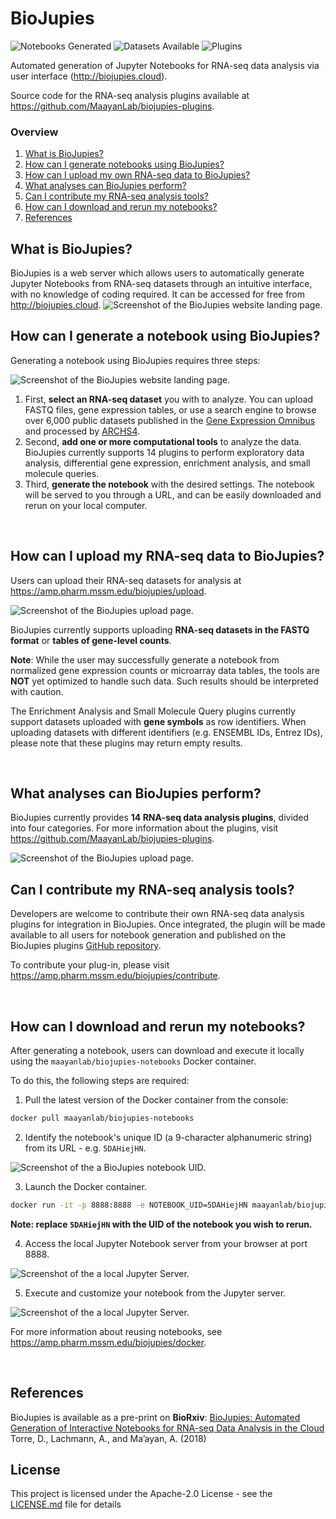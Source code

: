 # BioJupies
![Notebooks Generated](https://img.shields.io/badge/dynamic/json.svg?url=https://amp.pharm.mssm.edu/biojupies/api/stats?obj=notebook&label=notebooks%20generated&query=$.n&colorB=blue)
![Datasets Available](https://img.shields.io/badge/dynamic/json.svg?url=https://amp.pharm.mssm.edu/biojupies/api/stats?obj=dataset_v5&label=RNA-seq%20datasets%20available&query=$.n&colorB=green)
![Plugins](https://img.shields.io/badge/dynamic/json.svg?url=https://amp.pharm.mssm.edu/biojupies/api/stats?obj=tool&label=analysis%20plugins&query=$.n&colorB=yellow)

Automated generation of Jupyter Notebooks for RNA-seq data analysis via user interface (http://biojupies.cloud).

Source code for the RNA-seq analysis plugins available at https://github.com/MaayanLab/biojupies-plugins.

### Overview
1. [What is BioJupies?](#what-is-biojupies)
2. [How can I generate notebooks using BioJupies?](#how-can-i-generate-a-notebook-using-biojupies)
3. [How can I upload my own RNA-seq data to BioJupies?](#how-can-i-upload-my-rna-seq-data-to-biojupies)
4. [What analyses can BioJupies perform?](#what-analyses-can-biojupies-perform)
5. [Can I contribute my RNA-seq analysis tools?](#can-i-contribute-my-rna-seq-analysis-tools)
6. [How can I download and rerun my notebooks?](#how-can-i-download-and-rerun-my-notebooks)
7. [References](#references)

## What is BioJupies?
BioJupies is a web server which allows users to automatically generate Jupyter Notebooks from RNA-seq datasets through an intuitive interface, with no knowledge of coding required. It can be accessed for free from http://biojupies.cloud.
![Screenshot of the BioJupies website landing page.](img/website.png)

## How can I generate a notebook using BioJupies?

Generating a notebook using BioJupies requires three steps:

![Screenshot of the BioJupies website landing page.](img/workflow.png)

1. First, **select an RNA-seq dataset** you with to analyze. You can upload FASTQ files, gene expression tables, or use a search engine to browse over 6,000 public datasets published in the [Gene Expression Omnibus](https://www.ncbi.nlm.nih.gov/geo/) and processed by [ARCHS4](https://amp.pharm.mssm.edu/archs4/).
2. Second, **add one or more computational tools** to analyze the data. BioJupies currently supports 14 plugins to perform exploratory data analysis, differential gene expression, enrichment analysis, and small molecule queries.
3. Third, **generate the notebook** with the desired settings. The notebook will be served to you through a URL, and can be easily downloaded and rerun on your local computer.

<br>

## How can I upload my RNA-seq data to BioJupies?
Users can upload their RNA-seq datasets for analysis at https://amp.pharm.mssm.edu/biojupies/upload.

![Screenshot of the BioJupies upload page.](img/upload.png)

BioJupies currently supports uploading **RNA-seq datasets in the FASTQ format** or **tables of gene-level counts**.

**Note**: While the user may successfully generate a notebook from normalized gene expression counts or microarray data tables, the tools are **NOT** yet optimized to handle such data. Such results should be interpreted with caution.

The Enrichment Analysis and Small Molecule Query plugins currently support datasets uploaded with **gene symbols** as row identifiers. When uploading datasets with different identifiers (e.g. ENSEMBL IDs, Entrez IDs), please note that these plugins may return empty results.

<br>

## What analyses can BioJupies perform?
BioJupies currently provides **14 RNA-seq data analysis plugins**, divided 
into four categories. For more information about the plugins, visit https://github.com/MaayanLab/biojupies-plugins.

![Screenshot of the BioJupies upload page.](img/tools.png)

## Can I contribute my RNA-seq analysis tools?
Developers are welcome to contribute their own RNA-seq data analysis plugins for integration in BioJupies. Once integrated, the plugin will be made available to all users for notebook generation and published on the BioJupies plugins [GitHub repository](https://github.com/MaayanLab/biojupies-plugins).

To contribute your plug-in, please visit https://amp.pharm.mssm.edu/biojupies/contribute.

<br>

## How can I download and rerun my notebooks?
After generating a notebook, users can download and execute it locally using the `maayanlab/biojupies-notebooks` Docker container.

To do this, the following steps are required:
1. Pull the latest version of the Docker container from the console:

``` bash 
docker pull maayanlab/biojupies-notebooks
```

2. Identify the notebook's unique ID (a 9-character alphanumeric string) from its URL - e.g. `5DAHiejHN`.

![Screenshot of the a BioJupies notebook UID.](img/notebook_uid.png)

3. Launch the Docker container.

``` bash 
docker run -it -p 8888:8888 -e NOTEBOOK_UID=5DAHiejHN maayanlab/biojupies-notebooks
```

**Note: replace `5DAHiejHN` with the UID of the notebook you wish to rerun.**

4. Access the local Jupyter Notebook server from your browser at port 8888.

![Screenshot of the a local Jupyter Server.](img/local_server.png)

5. Execute and customize your notebook from the Jupyter server.

![Screenshot of the a local Jupyter Server.](img/local_notebook.png)

For more information about reusing notebooks, see https://amp.pharm.mssm.edu/biojupies/docker.

<br>

## References
BioJupies is available as a pre-print on **BioRxiv**:
[BioJupies: Automated Generation of Interactive Notebooks for RNA-seq Data Analysis in the Cloud](https://doi.org/10.1101/352476) Torre, D., Lachmann, A., and Ma’ayan, A. (2018)

## License
This project is licensed under the Apache-2.0 License - see the [LICENSE.md](LICENSE.md) file for details